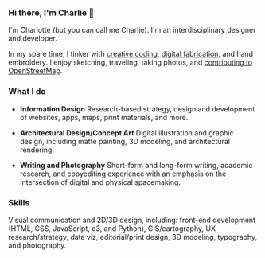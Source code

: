 ### Hi there, I'm Charlie 👋

I'm Charlotte (but you can call me Charlie). I'm an interdisciplinary designer and developer. 

In my spare time, I tinker with [creative coding](https://codepen.io/sinclarius/), [digital fabrication](https://www.behance.net/gallery/34916753/Waves-I-(2015)), and hand embroidery. I enjoy sketching, traveling, taking photos, and [contributing to OpenStreetMap](https://www.openstreetmap.org/user/sinclarius).

### What I do
- **Information Design**
  Research-based strategy, design and development of websites, apps, maps, print materials, and more.

- **Architectural Design/Concept Art**
  Digital illustration and graphic design, including matte painting, 3D modeling, and architectural rendering.

- **Writing and Photography**
  Short-form and long-form writing, academic research, and copyediting experience with an emphasis on the intersection of digital and physical spacemaking.

### Skills
Visual communication and 2D/3D design, including: front-end development (HTML, CSS, JavaScript, d3, and Python), GIS/cartography, UX research/strategy, data viz, editorial/print design, 3D modeling, typography, and photography.

<!--
**sinclarius/sinclarius** is a ✨ _special_ ✨ repository because its `README.md` (this file) appears on your GitHub profile.

Here are some ideas to get you started:

- 🔭 I’m currently working on ...
- 🌱 I’m currently learning ...
- 👯 I’m looking to collaborate on ...
- 🤔 I’m looking for help with ...
- 💬 Ask me about ...
- 📫 How to reach me: ...
- 😄 Pronouns: ...
- ⚡ Fun fact: ...
-->
